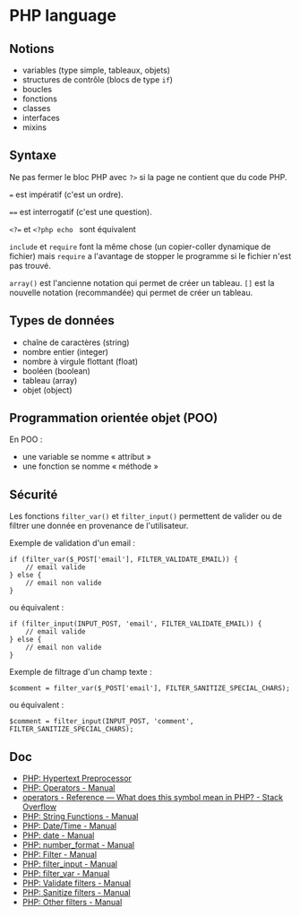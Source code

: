 # PHP language

## Notions

- variables (type simple, tableaux, objets)
- structures de contrôle (blocs de type `if`)
- boucles
- fonctions
- classes
- interfaces
- mixins

## Syntaxe

Ne pas fermer le bloc PHP avec `?>` si la page ne contient que du code PHP.

`=` est impératif (c'est un ordre).

`==` est interrogatif (c'est une question).

`<?=` et `<?php echo ` sont équivalent

`include` et `require` font la même chose (un copier-coller dynamique de fichier) mais `require` a l'avantage de stopper le programme si le fichier n'est pas trouvé.

`array()` est l'ancienne notation qui permet de créer un tableau. `[]` est la nouvelle notation (recommandée) qui permet de créer un tableau.

## Types de données

- chaîne de caractères (string)
- nombre entier (integer)
- nombre à virgule flottant (float)
- booléen (boolean)
- tableau (array)
- objet (object)

## Programmation orientée objet (POO)

En POO :

- une variable se nomme « attribut »
- une fonction se nomme « méthode »

## Sécurité

Les fonctions `filter_var()` et `filter_input()` permettent de valider ou de filtrer une donnée en provenance de l'utilisateur.

Exemple de validation d'un email :

    if (filter_var($_POST['email'], FILTER_VALIDATE_EMAIL)) {
        // email valide
    } else {
        // email non valide
    }

ou équivalent :

    if (filter_input(INPUT_POST, 'email', FILTER_VALIDATE_EMAIL)) {
        // email valide
    } else {
        // email non valide
    }

Exemple de filtrage d'un champ texte :

    $comment = filter_var($_POST['email'], FILTER_SANITIZE_SPECIAL_CHARS);

ou équivalent :

    $comment = filter_input(INPUT_POST, 'comment', FILTER_SANITIZE_SPECIAL_CHARS);

## Doc

- [PHP: Hypertext Preprocessor](https://secure.php.net/)
- [PHP: Operators - Manual](https://secure.php.net/manual/en/language.operators.php)
- [operators - Reference — What does this symbol mean in PHP? - Stack Overflow](https://stackoverflow.com/questions/3737139/reference-what-does-this-symbol-mean-in-php?rq=1)
- [PHP: String Functions - Manual](https://secure.php.net/manual/en/ref.strings.php)
- [PHP: Date/Time - Manual](https://secure.php.net/manual/en/book.datetime.php)
- [PHP: date - Manual](http://php.net/manual/en/function.date.php)
- [PHP: number_format - Manual](http://php.net/manual/en/function.number-format.php)
- [PHP: Filter - Manual](https://secure.php.net/manual/en/book.filter.php)
- [PHP: filter_input - Manual](https://secure.php.net/manual/en/function.filter-input.php)
- [PHP: filter_var - Manual](https://secure.php.net/manual/en/function.filter-var.php)
- [PHP: Validate filters - Manual](http://php.net/manual/en/filter.filters.validate.php)
- [PHP: Sanitize filters - Manual](http://php.net/manual/en/filter.filters.sanitize.php)
- [PHP: Other filters - Manual](http://php.net/manual/en/filter.filters.misc.php)
